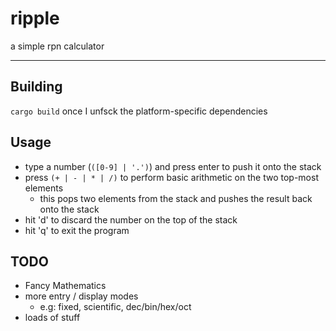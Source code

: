 # ripple

a simple rpn calculator

---

## Building

`cargo build` once I unfsck the platform-specific dependencies

## Usage

* type a number (`([0-9] | '.')`) and press enter to push it onto the stack
* press `(+ | - | * | /)` to perform basic arithmetic on the two top-most elements
  * this pops two elements from the stack and pushes the result back onto the stack
* hit 'd' to discard the number on the top of the stack
* hit 'q' to exit the program

## TODO

* Fancy Mathematics
* more entry / display modes
  * e.g: fixed, scientific, dec/bin/hex/oct
* loads of stuff
